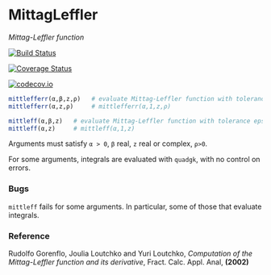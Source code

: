 # MittagLeffler

*Mittag-Leffler function*

[![Build Status](https://travis-ci.org/jlapeyre/MittagLeffler.jl.svg?branch=master)](https://travis-ci.org/jlapeyre/MittagLeffler.jl)

[![Coverage Status](https://coveralls.io/repos/jlapeyre/MittagLeffler.jl/badge.svg?branch=master&service=github)](https://coveralls.io/github/jlapeyre/MittagLeffler.jl?branch=master)

[![codecov.io](http://codecov.io/github/jlapeyre/MittagLeffler.jl/coverage.svg?branch=master)](http://codecov.io/github/jlapeyre/MittagLeffler.jl?branch=master)


```julia
mittlefferr(α,β,z,ρ)   # evaluate Mittag-Leffler function with tolerance ρ
mittlefferr(α,z,ρ)     # mittlefferr(α,1,z,ρ)

mittleff(α,β,z)   # evaluate Mittag-Leffler function with tolerance eps()
mittleff(α,z)     # mittleff(α,1,z)
```

Arguments must satisfy `α > 0`, `β` real, `z` real or complex, `ρ>0`.

For some arguments, integrals are evaluated with `quadgk`, with no control on errors.

### Bugs

`mittleff` fails for some arguments. In particular, some of those that evaluate integrals.

### Reference

Rudolfo Gorenflo, Joulia Loutchko and Yuri Loutchko, *Computation of the Mittag-Leffler function and its derivative*,  Fract. Calc. Appl. Anal, **(2002)**
